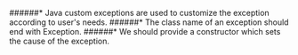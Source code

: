 ######* Java custom exceptions are used to customize the exception according to user's needs.
######* The class name of an exception should end with Exception.
######* We should provide a constructor which sets the cause of the exception.
